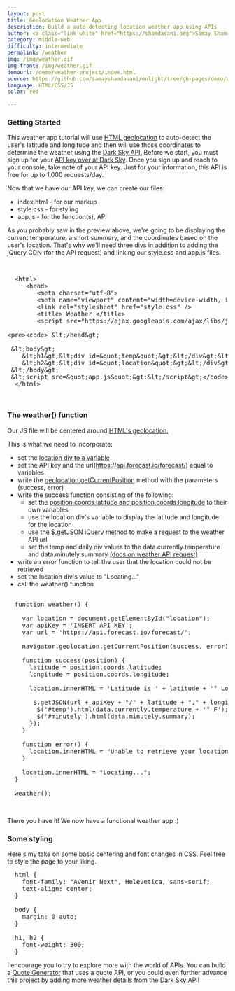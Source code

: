 ```yaml
---
layout: post
title: Geolocation Weather App
description: Build a auto-detecting location weather app using APIs
author: <a class="link white" href="https://shamdasani.org">Samay Shamdasani</a>
category: middle-web
difficulty: intermediate
permalink: /weather
img: /img/weather.gif
img-front: /img/weather.gif
demourl: /demo/weather-project/index.html
source: https://github.com/samayshamdasani/enlight/tree/gh-pages/demo/weather-project
language: HTML/CSS/JS
color: red

---
```


### Getting Started
This weather app tutorial will use <a href="https://developer.mozilla.org/en-US/docs/Web/API/Geolocation/Using_geolocation" class="underline">HTML geolocation</a> to auto-detect the user's latitude and longitude and then will use those coordinates to determine the weather using the <a href="https://darksky.net/dev/docs" class="underline">Dark Sky API.</a> Before we start, you must sign up for your <a href="https://darksky.net/dev/register" class="underline">API key over at Dark Sky</a>. Once you sign up and reach to your console, take note of your API key. Just for your information, this API is free for up to 1,000 requests/day. 

Now that we have our API key, we can create our files:

- index.html - for our markup
- style.css - for styling
- app.js - for the function(s), API



As you probably saw in the preview above, we're going to be displaying the current temperature, a short summary, and the coordinates based on the user's location. That's why we'll need three divs in addition to adding the jQuery CDN (for the API request) and linking our style.css and app.js files.

<pre class="prettyprint"><xmp>
  <html>
     <head>
        <meta charset="utf-8">
        <meta name="viewport" content="width=device-width, initial-scale=1">
        <link rel="stylesheet" href="style.css" />
        <title> Weather </title>
        <script src="https://ajax.googleapis.com/ajax/libs/jquery/1.10.2/jquery.min.js"></script>
     </head>

     <body>
        <h1><div id="temp"></div><div id="minutely"></div></h1>
        <h2><div id="location"></div></h2>
     </body>
     <script src="app.js"></script>
  </html> 
  </xmp></pre>


### The weather() function
Our JS file will be centered around <a href="https://developer.mozilla.org/en-US/docs/Web/API/Geolocation/Using_geolocation" class="underline">HTML's geolocation.</a>

This is what we need to incorporate: 

- set the <a href="https://developer.mozilla.org/en-US/docs/Web/API/Document/getElementById" class="underline">location div to a variable</a>
- set the API key and the url(https://api.forecast.io/forecast/) equal to variables.
- write the <a href="https://developer.mozilla.org/en-US/docs/Web/API/Geolocation/getCurrentPosition" class="underline">geolocation.getCurrentPosition</a> method with the parameters (success, error)
- write the success function consisting of the following:
	- set the <a href="https://developer.mozilla.org/en-US/docs/Web/API/Geolocation/Using_geolocation" class="underline">position.coords.latitude and position.coords.longitude</a> to their own variables
    - use the location div's variable to display the latitude and longitude for the location
    - use the <a href="http://api.jquery.com/jquery.getjson/" class="underline">$.getJSON jQuery method</a> to make a request to the weather API url
    - set the temp and daily div values to the data.currently.temperature and data.minutely.summary <a href="https://darksky.net/dev/docs" class="underline">(docs on weather API request) </a>
- write an error function to tell the user that the location could not be retrieved
- set the location div's value to "Locating..."
- call the weather() function


<pre class="prettyprint">

  function weather() {

    var location = document.getElementById("location");
    var apiKey = 'INSERT API KEY'; 
    var url = 'https://api.forecast.io/forecast/';

    navigator.geolocation.getCurrentPosition(success, error);

    function success(position) {
      latitude = position.coords.latitude;
      longitude = position.coords.longitude;

      location.innerHTML = 'Latitude is ' + latitude + '° Longitude is ' + longitude + '°';

       $.getJSON(url + apiKey + "/" + latitude + "," + longitude + "?callback=?", function(data) {
        $('#temp').html(data.currently.temperature + '° F');
        $('#minutely').html(data.minutely.summary);
      });
    }

    function error() {
      location.innerHTML = "Unable to retrieve your location";
    }

    location.innerHTML = "Locating...";
  }

  weather();


</pre>

There you have it! We now have a functional weather app :)

### Some styling

Here's my take on some basic centering and font changes in CSS. Feel free to style the page to your liking. 


<pre class="prettyprint">
  html {
    font-family: "Avenir Next", Helevetica, sans-serif;
    text-align: center;
  }

  body {
    margin: 0 auto;
  } 

  h1, h2 {
    font-weight: 300;
  }
</pre>

I encourage you to try to explore more with the world of APIs. You can build a <a href="/quote.html" class="underline">Quote Generator</a> that uses a quote API, or you could even further advance this project by adding more weather details from the <a href="https://darksky.net/dev/docs" class="underline">Dark Sky API! </a>

 